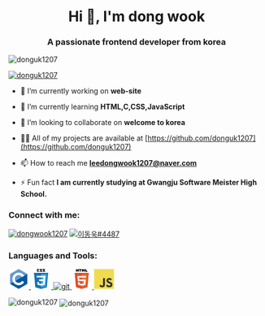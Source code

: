 <h1 align="center">Hi 👋, I'm dong wook</h1>
<h3 align="center">A passionate frontend developer from korea</h3>

<p align="left"> <img src="https://komarev.com/ghpvc/?username=donguk1207&label=Profile%20views&color=0e75b6&style=flat" alt="donguk1207" /> </p>
<p align="left"> <a href="https://github.com/ryo-ma/github-profile-trophy"><img src="https://github-profile-trophy.vercel.app/?username=donguk1207" alt="donguk1207" /></a> </p>

- 🔭 I’m currently working on **web-site**

- 🌱 I’m currently learning **HTML,C,CSS,JavaScript**

- 👯 I’m looking to collaborate on **welcome to korea**

- 👨‍💻 All of my projects are available at [https://github.com/donguk1207](https://github.com/donguk1207)

- 📫 How to reach me **leedongwook1207@naver.com**

- ⚡ Fun fact **I am currently studying at Gwangju Software Meister High School.**

<h3 align="left">Connect with me:</h3>
<p align="left">
<a href="https://instagram.com/dongwook1207" target="blank"><img align="center" src="https://raw.githubusercontent.com/rahuldkjain/github-profile-readme-generator/master/src/images/icons/Social/instagram.svg" alt="dongwook1207" height="30" width="40" /></a>
<a href="https://discord.gg/이동욱#4487" target="blank"><img align="center" src="https://raw.githubusercontent.com/rahuldkjain/github-profile-readme-generator/master/src/images/icons/Social/discord.svg" alt="이동욱#4487" height="30" width="40" /></a>
</p>

<h3 align="left">Languages and Tools:</h3>
<p align="left"> <a href="https://www.cprogramming.com/" target="_blank" rel="noreferrer"> <img src="https://raw.githubusercontent.com/devicons/devicon/master/icons/c/c-original.svg" alt="c" width="40" height="40"/> </a> <a href="https://www.w3schools.com/css/" target="_blank" rel="noreferrer"> <img src="https://raw.githubusercontent.com/devicons/devicon/master/icons/css3/css3-original-wordmark.svg" alt="css3" width="40" height="40"/> </a> <a href="https://git-scm.com/" target="_blank" rel="noreferrer"> <img src="https://www.vectorlogo.zone/logos/git-scm/git-scm-icon.svg" alt="git" width="40" height="40"/> </a> <a href="https://www.w3.org/html/" target="_blank" rel="noreferrer"> <img src="https://raw.githubusercontent.com/devicons/devicon/master/icons/html5/html5-original-wordmark.svg" alt="html5" width="40" height="40"/> </a> <a href="https://developer.mozilla.org/en-US/docs/Web/JavaScript" target="_blank" rel="noreferrer"> <img src="https://raw.githubusercontent.com/devicons/devicon/master/icons/javascript/javascript-original.svg" alt="javascript" width="40" height="40"/> </a> </p>

<p><img align="left" src="https://github-readme-stats.vercel.app/api/top-langs?username=donguk1207&show_icons=true&locale=en&layout=compact" alt="donguk1207" /></p>
<p>&nbsp;<img align="center" src="https://github-readme-stats.vercel.app/api?username=donguk1207&show_icons=true&locale=en" alt="donguk1207" /></p>
